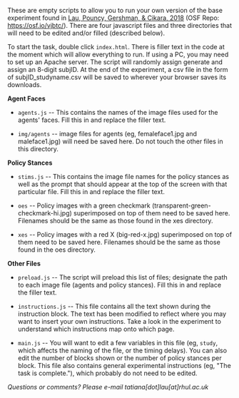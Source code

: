 These are empty scripts to allow you to run your own version of the base experiment found in [Lau, Pouncy, Gershman, & Cikara, 2018](http://dx.doi.org/10.1037/xge0000470) (OSF Repo: https://osf.io/vjbtc/). There are four javascript files and three directories that will need to be edited and/or filled (described below).

To start the task, double click <code>index.html</code>. There is filler text in the code at the moment which will allow everything to run. If using a PC, you may need to set up an Apache server. The script will randomly assign generate and assign an 8-digit subjID. At the end of the experiment, a csv file in the form of subjID_studyname.csv will be saved to wherever your browser saves its downloads.

**Agent Faces**

- <code>agents.js</code> -- This contains the names of the image files used for the agents' faces. Fill this in and replace the filler text.

- <code>img/agents</code> -- image files for agents (eg, femaleface1.jpg and maleface1.jpg) will need be saved here. Do not touch the other files in this directory.

**Policy Stances**

- <code>stims.js</code> -- This contains the image file names for the policy stances as well as the prompt that should appear at the top of the screen with that particular file. Fill this in and replace the filler text.

- <code>oes</code> -- Policy images with a green checkmark (transparent-green-checkmark-hi.jpg) superimposed on top of them need to be saved here. Filenames should be the same as those found in the xes directory.

- <code>xes</code> -- Policy images with a red X (big-red-x.jpg) superimposed on top of them need to be saved here. Filenames should be the same as those found in the oes directory.

**Other Files**

- <code>preload.js</code> -- The script will preload this list of files; designate the path to each image file (agents and policy stances). Fill this in and replace the filler text.

- <code>instructions.js</code> -- This file contains all the text shown during the instruction block. The text has been modified to reflect where you may want to insert your own instructions. Take a look in the experiment to understand which instructions map onto which page.

- <code>main.js</code> -- You will want to edit a few variables in this file (eg, <code>study</code>, which affects the naming of the file, or the timing delays). You can also edit the number of blocks shown or the number of policy stances per block. This file also contains general experimental instructions (eg, "The task is complete."), which probably do not need to be edited.


*Questions or comments? Please e-mail tatiana[dot]lau[at]rhul.ac.uk*
